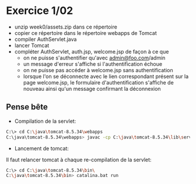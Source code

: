 # Exercice 1/02

- unzip week0/assets.zip dans ce répertoire
- copier ce répertoire dans le répertoire webapps de Tomcat
- compiler AuthServlet.java
- lancer Tomcat
- compléter AuthServlet, auth.jsp, welcome.jsp de façon à ce que
  - on ne puisse s'authentifier qu'avec admin@foo.com/admin
  - un message d'erreur s'affiche si l'authentification échoue
  - on ne puisse pas accéder à welcome.jsp sans authentification
  - lorsque l'on se déconnecte avec le lien correspondant présent sur la page welcome.jsp, le formulaire d'authentification s'affiche de nouveau ainsi qu'un message confirmant la déconnexion

## Pense bête

- Compilation de la servlet:

```bash
C:\> cd C:\java\tomcat-8.5.34\webapps
C:\java\tomcat-8.5.34\webapps> javac -cp C:\java\tomcat-8.5.34\lib\servlet-api.jar exo102\WEB-INF\classes\AuthServlet.java
```

- Lancement de tomcat:

Il faut relancer tomcat à chaque re-compilation de la servlet:

```bash
C:\> cd C:\java\tomcat-8.5.34\bin\
C:\java\tomcat-8.5.34\bin> catalina.bat run
```
